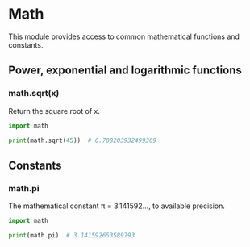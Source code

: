 # Math

This module provides access to common mathematical functions and constants.

## Power, exponential and logarithmic functions

### math.sqrt(x)

Return the square root of x.

```python
import math

print(math.sqrt(45))  # 6.708203932499369
```

## Constants

### math.pi

The mathematical constant π = 3.141592…, to available precision.

```python
import math

print(math.pi)  # 3.141592653589793
```
